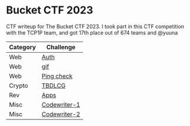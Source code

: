 # Bucket CTF 2023
CTF writeup for The Bucket CTF 2023. I took part in this CTF competition with the TCP1P team, and got 17th place out of 674 teams and @yuuna

| Category | Challenge |
| --- | --- |
| Web | [Auth](/Bucket%20CTF%202023/Auth/)
| Web | [gif](/Bucket%20CTF%202023/gif/)
| Web | [Ping check](/Bucket%20CTF%202023/Ping%20check/)
| Crypto | [TBDLCG](/Bucket%20CTF%202023/TBDLCG/)
| Rev | [Apps](/Bucket%20CTF%202023/Apps/)
| Misc | [Codewriter-1](/Bucket%20CTF%202023/Codewriter-1/)
| Misc | [Codewriter-2](/Bucket%20CTF%202023/Codewriter-2/)